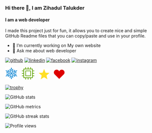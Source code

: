 ### Hi there 👋, I am Zihadul Talukder
#### I am a web developer
I made this project just for fun, it allows you to create nice and simple GitHub Readme files that you can copy/paste and use in your profile.

- 🔭 I’m currently working on My own website 
- 💬 Ask me about web developer 


[<img src='https://cdn.jsdelivr.net/npm/simple-icons@3.0.1/icons/github.svg' alt='github' height='40'>](https://github.com/zihadulislam99)  [<img src='https://cdn.jsdelivr.net/npm/simple-icons@3.0.1/icons/linkedin.svg' alt='linkedin' height='40'>](https://www.linkedin.com/in/zihadultalukder9900/)  [<img src='https://cdn.jsdelivr.net/npm/simple-icons@3.0.1/icons/facebook.svg' alt='facebook' height='40'>](https://www.facebook.com/zihadultalukder9900)  [<img src='https://cdn.jsdelivr.net/npm/simple-icons@3.0.1/icons/instagram.svg' alt='instagram' height='40'>](https://www.instagram.com/zihadultalukder9900/)  

<a href='https://archiveprogram.github.com/'><img src='https://raw.githubusercontent.com/acervenky/animated-github-badges/master/assets/acbadge.gif' width='40' height='40'></a> <a href='https://docs.github.com/en/developers'><img src='https://raw.githubusercontent.com/acervenky/animated-github-badges/master/assets/devbadge.gif' width='40' height='40'></a> <a href='https://stars.github.com/'><img src='https://raw.githubusercontent.com/acervenky/animated-github-badges/master/assets/starbadge.gif' width='35' height='35'></a> <a href='https://docs.github.com/en/github/supporting-the-open-source-community-with-github-sponsors'><img src='https://raw.githubusercontent.com/acervenky/animated-github-badges/master/assets/sponsorbadge.gif' width='35' height='35'></a> 

[![trophy](https://github-profile-trophy.vercel.app/?username=zihadulislam99)](https://github.com/ryo-ma/github-profile-trophy)

![GitHub stats](https://github-readme-stats.vercel.app/api?username=zihadulislam99&show_icons=true)  

![GitHub metrics](https://metrics.lecoq.io/zihadulislam99)  

![GitHub streak stats](https://streak-stats.demolab.com/?user=zihadulislam99)  

![Profile views](https://gpvc.arturio.dev/zihadulislam99)  
